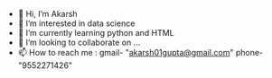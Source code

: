 - 👋 Hi, I’m Akarsh
- 👀 I’m interested in data science
- 🌱 I’m currently learning python and HTML
- 💞️ I’m looking to collaborate on ...
- 📫 How to reach me : gmail- "akarsh01gupta@gmail.com" phone- "9552271426"
